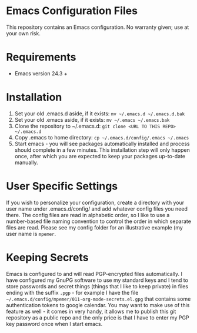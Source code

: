 # Emacs Configuration Files

This repository contains an Emacs configuration. No warranty given; use at your own risk.

# Requirements

* Emacs version 24.3 +

# Installation

1. Set your old .emacs.d aside, if it exists: `mv ~/.emacs.d ~/.emacs.d.bak`
2. Set your old .emacs aside, if it exists: `mv ~/.emacs ~/.emacs.bak`
3. Clone the repository to ~/.emacs.d: `git clone <URL TO THIS REPO> ~/.emacs.d`
4. Copy .emacs to home directory: `cp ~/.emacs.d/config/.emacs ~/.emacs`
5. Start emacs - you will see packages automatically installed and process should complete in a few minutes. This installation step will only happen once, after which you are expected to keep your packages up-to-date manually.

# User Specific Settings
If you wish to personalize your configuration, create a directory with your user name under .emacs.d/config/ and add whatever config files you need there. The config files are read in alphabetic order, so I like to use a number-based file naming convention to control the order in which separate files are read. Please see my config folder for an illustrative example (my user name is `mpemer`.
# Keeping Secrets
Emacs is configured to and will read PGP-encrypted files automatically. I have configured my GnuPG software to use my standard keys and I tend to store passwords and secret things (things that I like to keep private) in files ending with the suffix `.pgp` - for example I have the file `~/.emacs.d/config/mpemer/011-org-mode-secrets.el.gpg` that contains some authentication tokens to google calendar. You may want to make use of this feature as well - it comes in very handy, it allows me to publish this git repository as a public repo and the only price is that I have to enter my PGP key password once when I start emacs.
